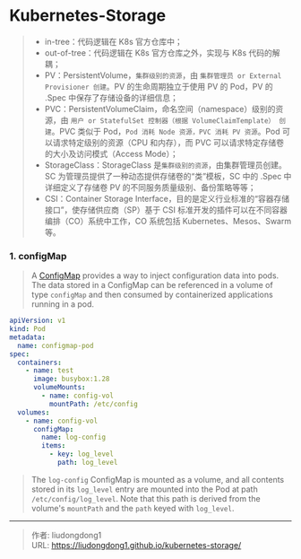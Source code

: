 # Kubernetes-Storage


> - in-tree：代码逻辑在 K8s 官方仓库中；
> - out-of-tree：代码逻辑在 K8s 官方仓库之外，实现与 K8s 代码的解耦；
> - PV：PersistentVolume，`集群级别的资源`，由 `集群管理员 or External Provisioner 创建`。PV 的生命周期独立于使用 PV 的 Pod，PV 的 .Spec 中保存了存储设备的详细信息；
> - PVC：PersistentVolumeClaim，命名空间（namespace）级别的资源，由 `用户 or StatefulSet 控制器（根据 VolumeClaimTemplate） 创建`。PVC 类似于 Pod，`Pod 消耗 Node 资源，PVC 消耗 PV 资源`。Pod 可以请求特定级别的资源（CPU 和内存），而 PVC 可以请求特定存储卷的大小及访问模式（Access Mode）；
> - StorageClass：StorageClass 是`集群级别的资源`，由集群管理员创建。SC 为管理员提供了一种动态提供存储卷的“类”模板，SC 中的 .Spec 中详细定义了存储卷 PV 的不同服务质量级别、备份策略等等；
> - CSI：Container Storage Interface，目的是定义行业标准的“容器存储接口”，使存储供应商（SP）基于 CSI 标准开发的插件可以在不同容器编排（CO）系统中工作，CO 系统包括 Kubernetes、Mesos、Swarm 等。

### 1. configMap

> A [ConfigMap](https://kubernetes.io/docs/tasks/configure-pod-container/configure-pod-configmap/) provides a way to inject configuration data into pods. The data stored in a ConfigMap can be referenced in a volume of type `configMap` and then consumed by containerized applications running in a pod.

```yaml
apiVersion: v1
kind: Pod
metadata:
  name: configmap-pod
spec:
  containers:
    - name: test
      image: busybox:1.28
      volumeMounts:
        - name: config-vol
          mountPath: /etc/config
  volumes:
    - name: config-vol
      configMap:
        name: log-config
        items:
          - key: log_level
            path: log_level
```

> The `log-config` ConfigMap is mounted as a volume, and all contents stored in its `log_level` entry are mounted into the Pod at path `/etc/config/log_level`. Note that this path is derived from the volume's `mountPath` and the `path` keyed with `log_level`.

---

> 作者: liudongdong1  
> URL: https://liudongdong1.github.io/kubernetes-storage/  

